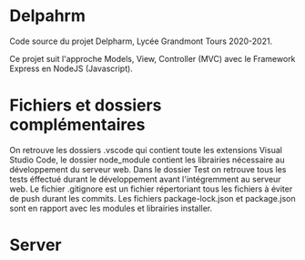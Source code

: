 
# Delpahrm
Code source du projet Delpharm, Lycée Grandmont Tours 2020-2021.

Ce projet suit l'approche Models, View, Controller (MVC) avec le Framework Express en NodeJS (Javascript).

# Fichiers et dossiers complémentaires
On retrouve les dossiers .vscode qui contient toute les extensions Visual Studio Code, le dossier node_module  contient les librairies nécessaire au développement du serveur web.
Dans le dossier Test on retrouve tous les tests éffectué durant le développement avant l'intégremment au serveur web.
Le fichier .gitignore est un fichier répertoriant tous les fichiers à éviter de push durant les commits.
Les fichiers package-lock.json et package.json sont en rapport avec les modules et librairies installer.

# Server
